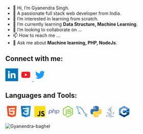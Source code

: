 - 👋 Hi, I’m Gyanendra Singh.
- 👦 A passionate full stack web developer from India.
- 👀 I’m interested in learning from scratch.
- 🌱 I’m currently learning **Data Structure, Machine Learning**.
- 💞️ I’m looking to collaborate on ...
- 📫 How to reach me ...
- 💬 Ask me about **Machine learning, PHP, NodeJs**.


<h2>Connect with me:</h2>
<p>

<a href="https://www.linkedin.com/in/Gyanendra-baghel" target="blank">
<svg xmlns="http://www.w3.org/2000/svg" viewBox="0 0 512 512" width="40"fill="#fff"><rect width="512" height="512" fill="#0077b5" /><circle cx="142" cy="138" r="37" /><path stroke="#fff" stroke-width="66" d="M244 194v198M142 194v198" /><path d="M276 282c0-20 13-40 36-40 24 0 33 18 33 45v105h66V279c0-61-32-89-76-89-34 0-51 19-59 32" /></svg></a>
<a href="https://www.youtube.com/@LearningWithGyan" target="blank"><svg xmlns="http://www.w3.org/2000/svg" viewBox="0 0 512 512" fill="#fff" height="40"><path d="m427,169c-4-15-17-27-32-31-34-9-239-10-278,0-15,4-28,16-32,31-9,38-10,135 0,174 4,15 17,27 32,31 36,10 241,10 278,0 15-4 28-16 32-31 9-36 9-137 0-174zm-207,140v-106l93,53z" fill="#ed1d24" />LearningWithGyan-Youtube</svg>
</a>
<a href="https://twitter.com/Gyan_Singh01" target="blank">
<svg xmlns="http://www.w3.org/2000/svg" viewBox="0 0 512 512" width="40"><path fill="#1d9bf0" d="m458 140q-23 10-45 12 25-15 34-43-24 14-50 19a79 79 0 00-135 72q-101-7-163-83a80 80 0 0024 106q-17 0-36-10s-3 62 64 79q-19 5-36 1s15 53 74 55q-50 40-117 33a224 224 0 00346-200q23-16 40-41" /></svg>
</a>
</p>

<h2>Languages and Tools:</h2>
<p> 
  <a href="https://www.w3.org/html/" target="_blank" rel="noreferrer"><svg xmlns="http://www.w3.org/2000/svg" viewBox="0 0 32 32" width="40"><polygon points="5.902 27.201 3.655 2 28.345 2 26.095 27.197 15.985 30 5.902 27.201" fill="#e44f26" /><polygon points="16 27.858 24.17 25.593 26.092 4.061 16 4.061 16 27.858" fill="#f1662a" /><polygon points="16 13.407 11.91 13.407 11.628 10.242 16 10.242 16 7.151 15.989 7.151 8.25 7.151 8.324 7.981 9.083 16.498 16 16.498 16 13.407" fill="#ebebeb" /><polygon points="16 21.434 15.986 21.438 12.544 20.509 12.324 18.044 10.651 18.044 9.221 18.044 9.654 22.896 15.986 24.654 16 24.65 16 21.434" fill="#ebebeb" /><polygon points="15.989 13.407 15.989 16.498 19.795 16.498 19.437 20.507 15.989 21.437 15.989 24.653 22.326 22.896 22.372 22.374 23.098 14.237 23.174 13.407 22.341 13.407 15.989 13.407" fill="#fff" /><polygon points="15.989 7.151 15.989 9.071 15.989 10.235 15.989 10.242 23.445 10.242 23.445 10.242 23.455 10.242 23.517 9.548 23.658 7.981 23.732 7.151 15.989 7.151" fill="#fff" />HTML5</svg></a> 
  <a href="https://www.w3schools.com/css/" target="_blank" rel="noreferrer"><svg xmlns="http://www.w3.org/2000/svg" viewBox="0 0 32 32" width="40" height={height}><polygon points="5.902 27.201 3.656 2 28.344 2 26.095 27.197 15.985 30 5.902 27.201" fill="#1572b6" /><polygon points="16 27.858 24.17 25.593 26.092 4.061 16 4.061 16 27.858" fill="#33a9dc" /><polygon points="16 13.191 20.09 13.191 20.372 10.026 16 10.026 16 6.935 16.011 6.935 23.75 6.935 23.676 7.764 22.917 16.282 16 16.282 16 13.191" fill="#fff" /><polygon points="16.019 21.218 16.005 21.222 12.563 20.292 12.343 17.827 10.67 17.827 9.24 17.827 9.673 22.68 16.004 24.438 16.019 24.434 16.019 21.218" fill="#ebebeb" /><polygon points="19.827 16.151 19.455 20.29 16.008 21.22 16.008 24.436 22.344 22.68 22.391 22.158 22.928 16.151 19.827 16.151" fill="#fff" /><polygon points="16.011 6.935 16.011 8.855 16.011 10.018 16.011 10.026 8.555 10.026 8.555 10.026 8.545 10.026 8.483 9.331 8.342 7.764 8.268 6.935 16.011 6.935" fill="#ebebeb" /><polygon points="16 13.191 16 15.111 16 16.274 16 16.282 12.611 16.282 12.611 16.282 12.601 16.282 12.539 15.587 12.399 14.02 12.325 13.191 16 13.191" fill="#ebebeb" />CSS</svg></a> 
  <a href="https://developer.mozilla.org/en-US/docs/Web/JavaScript" target="_blank" rel="noreferrer"><svg xmlns="http://www.w3.org/2000/svg" viewBox="0 0 32 32" width="40"><rect x="2" y="2" width="28" height="28" fill="#f5de19" /><path d="M20.809,23.875a2.866,2.866,0,0,0,2.6,1.6c1.09,0,1.787-.545,1.787-1.3,0-.9-.716-1.222-1.916-1.747l-.658-.282c-1.9-.809-3.16-1.822-3.16-3.964,0-1.973,1.5-3.476,3.853-3.476a3.889,3.889,0,0,1,3.742,2.107L25,18.128A1.789,1.789,0,0,0,23.311,17a1.145,1.145,0,0,0-1.259,1.128c0,.789.489,1.109,1.618,1.6l.658.282c2.236.959,3.5,1.936,3.5,4.133,0,2.369-1.861,3.667-4.36,3.667a5.055,5.055,0,0,1-4.795-2.691Zm-9.295.228c.413.733.789,1.353,1.693,1.353.864,0,1.41-.338,1.41-1.653V14.856h2.631v8.982c0,2.724-1.6,3.964-3.929,3.964a4.085,4.085,0,0,1-3.947-2.4Z" />Javascript</svg></a> 
  <a href="https://www.php.net" target="_blank" rel="noreferrer"><svg xmlns="http://www.w3.org/2000/svg" viewBox="0 0 32 32" width="40" height="40"><path d="M7.6,13.791a2.352,2.352,0,0,1,1.745.483,1.916,1.916,0,0,1,.207,1.66,2.78,2.78,0,0,1-.918,1.748,3.375,3.375,0,0,1-2.07.529h-1.4L6.024,13.8ZM2,22.677H4.3l.545-2.8H6.812A7.049,7.049,0,0,0,8.956,19.6a4.06,4.06,0,0,0,1.53-.918A4.585,4.585,0,0,0,11.93,16.1a3.288,3.288,0,0,0-.55-2.922A3.671,3.671,0,0,0,8.47,12.129H4.057Z" fill="#8993be" /><path d="M13.617,9.323H15.9l-.553,2.8h2.031a3.956,3.956,0,0,1,2.645.669,2.213,2.213,0,0,1,.436,2.167l-.954,4.909H17.195l.908-4.667a1.267,1.267,0,0,0-.114-1.086,1.6,1.6,0,0,0-1.144-.286H15.022l-1.175,6.044H11.559Z" fill="#8993be" /><path d="M25.539,13.791a2.352,2.352,0,0,1,1.745.483,1.916,1.916,0,0,1,.207,1.66,2.78,2.78,0,0,1-.918,1.748,3.375,3.375,0,0,1-2.074.529H23.1l.858-4.416Zm-5.6,8.886h2.3l.545-2.8h1.968A7.049,7.049,0,0,0,26.9,19.6a4.06,4.06,0,0,0,1.53-.918A4.585,4.585,0,0,0,29.869,16.1a3.288,3.288,0,0,0-.55-2.922,3.671,3.671,0,0,0-2.909-1.046h-4.42Z" fill="#8993be" />PHP</svg></a> 
  <a href="https://nodejs.org" target="_blank" rel="noreferrer"><svg xmlns="http://www.w3.org/2000/svg" viewBox="0 0 32 32" width="40" height="40"><path d="M16,30a2.151,2.151,0,0,1-1.076-.288L11.5,27.685c-.511-.286-.262-.387-.093-.446a6.828,6.828,0,0,0,1.549-.7.263.263,0,0,1,.255.019l2.631,1.563a.34.34,0,0,0,.318,0l10.26-5.922a.323.323,0,0,0,.157-.278V10.075a.331.331,0,0,0-.159-.283L16.158,3.875a.323.323,0,0,0-.317,0L5.587,9.794a.33.33,0,0,0-.162.281V21.916a.315.315,0,0,0,.161.274L8.4,23.814c1.525.762,2.459-.136,2.459-1.038V11.085a.3.3,0,0,1,.3-.3h1.3a.3.3,0,0,1,.3.3V22.777c0,2.035-1.108,3.2-3.038,3.2a4.389,4.389,0,0,1-2.363-.642L4.661,23.788a2.166,2.166,0,0,1-1.076-1.872V10.075A2.162,2.162,0,0,1,4.661,8.2L14.922,2.276a2.246,2.246,0,0,1,2.156,0L27.338,8.2a2.165,2.165,0,0,1,1.077,1.87V21.916a2.171,2.171,0,0,1-1.077,1.872l-10.26,5.924A2.152,2.152,0,0,1,16,30Z" fill="#83cd29" /><path d="M14.054,17.953a.3.3,0,0,1,.3-.3h1.327a.3.3,0,0,1,.295.251c.2,1.351.8,2.032,3.513,2.032,2.161,0,3.082-.489,3.082-1.636,0-.661-.261-1.152-3.62-1.481-2.808-.278-4.544-.9-4.544-3.144,0-2.07,1.745-3.305,4.67-3.305,3.287,0,4.914,1.141,5.12,3.589a.3.3,0,0,1-.295.323H22.566a.3.3,0,0,1-.288-.232c-.319-1.421-1.1-1.875-3.2-1.875-2.36,0-2.634.822-2.634,1.438,0,.746.324.964,3.51,1.385,3.153.417,4.651,1.007,4.651,3.223,0,2.236-1.864,3.516-5.115,3.516C14.995,21.743,14.054,19.682,14.054,17.953Z" fill="#83cd29" />NodeJs</svg></a>
  <a href="https://www.mysql.com/" target="_blank" rel="noreferrer"><svg xmlns="http://www.w3.org/2000/svg" viewBox="0 0 32 32" width="40" height="40"><path d="M8.785,6.865a3.055,3.055,0,0,0-.785.1V7h.038a6.461,6.461,0,0,0,.612.785c.154.306.288.611.441.917.019-.019.038-.039.038-.039a1.074,1.074,0,0,0,.4-.957,4.314,4.314,0,0,1-.23-.4c-.115-.191-.364-.287-.517-.44" fill="#5d87a1" fillRule="evenodd" /><path d="M27.78,23.553a8.849,8.849,0,0,0-3.712.536c-.287.115-.745.115-.785.478.154.153.172.4.307.613a4.467,4.467,0,0,0,.995,1.167c.4.306.8.611,1.225.879.745.461,1.588.728,2.314,1.187.422.268.842.612,1.264.9.21.153.343.4.611.5v-.058a3.844,3.844,0,0,0-.291-.613c-.191-.19-.383-.363-.575-.554a9.118,9.118,0,0,0-1.99-1.932c-.613-.422-1.953-1-2.2-1.7l-.039-.039a7.69,7.69,0,0,0,1.321-.308c.65-.172,1.243-.133,1.912-.3.307-.077.862-.268.862-.268v-.3c-.342-.34-.587-.795-.947-1.116a25.338,25.338,0,0,0-3.122-2.328c-.587-.379-1.344-.623-1.969-.946-.226-.114-.6-.17-.737-.36a7.594,7.594,0,0,1-.776-1.457c-.548-1.04-1.079-2.193-1.551-3.293a20.236,20.236,0,0,0-.965-2.157A19.078,19.078,0,0,0,11.609,5a9.07,9.07,0,0,0-2.421-.776c-.474-.02-.946-.057-1.419-.075A7.55,7.55,0,0,1,6.9,3.485C5.818,2.8,3.038,1.328,2.242,3.277,1.732,4.508,3,5.718,3.435,6.343A8.866,8.866,0,0,1,4.4,7.762c.133.322.171.663.3,1A22.556,22.556,0,0,0,5.687,11.3a8.946,8.946,0,0,0,.7,1.172c.153.209.417.3.474.645a5.421,5.421,0,0,0-.436,1.419,8.336,8.336,0,0,0,.549,6.358c.3.473,1.022,1.514,1.987,1.116.851-.34.662-1.419.908-2.364.056-.229.019-.379.132-.53V19.3s.483,1.061.723,1.6a10.813,10.813,0,0,0,2.4,2.59A3.514,3.514,0,0,1,14,24.657V25h.427A1.054,1.054,0,0,0,14,24.212a9.4,9.4,0,0,1-.959-1.16,24.992,24.992,0,0,1-2.064-3.519c-.3-.6-.553-1.258-.793-1.857-.11-.231-.11-.58-.295-.7a7.266,7.266,0,0,0-.884,1.313,11.419,11.419,0,0,0-.517,2.921c-.073.02-.037,0-.073.038-.589-.155-.792-.792-1.014-1.332a8.756,8.756,0,0,1-.166-5.164c.128-.405.683-1.681.461-2.068-.111-.369-.48-.58-.682-.871a7.767,7.767,0,0,1-.663-1.237C5.912,9.5,5.69,8.3,5.212,7.216a10.4,10.4,0,0,0-.921-1.489A9.586,9.586,0,0,1,3.276,4.22c-.092-.213-.221-.561-.074-.793a.3.3,0,0,1,.259-.252c.238-.212.921.058,1.16.174a9.2,9.2,0,0,1,1.824.967c.258.194.866.685.866.685h.18c.612.133,1.3.037,1.876.21a12.247,12.247,0,0,1,2.755,1.32,16.981,16.981,0,0,1,5.969,6.545c.23.439.327.842.537,1.3.4.94.9,1.9,1.3,2.814a12.578,12.578,0,0,0,1.36,2.564c.286.4,1.435.612,1.952.822a13.7,13.7,0,0,1,1.32.535c.651.4,1.3.861,1.913,1.3.305.23,1.262.708,1.32,1.091" fill="#00758f" fillRule="evenodd" />MySQL</svg></a> 
  <a href="https://www.python.org" target="_blank" rel="noreferrer"><svg xmlns="http://www.w3.org/2000/svg" viewBox="0 0 32 32" width="40" height="40"><defs><linearGradient id="a" x1="-133.268" y1="-202.91" x2="-133.198" y2="-202.84" gradientTransform="translate(25243.061 38519.17) scale(189.38 189.81)" gradientUnits="userSpaceOnUse"><stop offset="0" stop-color="#387eb8" /><stop offset="1" stop-color="#366994" /></linearGradient><linearGradient id="b" x1="-133.575" y1="-203.203" x2="-133.495" y2="-203.133" gradientTransform="translate(25309.061 38583.42) scale(189.38 189.81)" gradientUnits="userSpaceOnUse"><stop offset="0" stop-color="#ffe052" /><stop offset="1" stop-color="#ffc331" /></linearGradient></defs><path d="M15.885,2.1c-7.1,0-6.651,3.07-6.651,3.07V8.36h6.752v1H6.545S2,8.8,2,16.005s4.013,6.912,4.013,6.912H8.33V19.556s-.13-4.013,3.9-4.013h6.762s3.772.06,3.772-3.652V5.8s.572-3.712-6.842-3.712h0ZM12.153,4.237a1.214,1.214,0,1,1-1.183,1.244v-.02a1.214,1.214,0,0,1,1.214-1.214h0Z" fill="url(#a)" /><path d="M16.085,29.91c7.1,0,6.651-3.08,6.651-3.08V23.65H15.985v-1h9.47S30,23.158,30,15.995s-4.013-6.912-4.013-6.912H23.64V12.4s.13,4.013-3.9,4.013H12.975S9.2,16.356,9.2,20.068V26.2s-.572,3.712,6.842,3.712h.04Zm3.732-2.147A1.214,1.214,0,1,1,21,26.519v.03a1.214,1.214,0,0,1-1.214,1.214h.03Z" fill="url(#b)" />Python</svg></a> 
<a href="https://www.java.com/" alt="Java"/><svg xmlns="http://www.w3.org/2000/svg" viewBox="0 0 32 32" height="40"><path d="M12.325,23.654s-1.07.622.761.833a16.023,16.023,0,0,0,5.8-.246,10.088,10.088,0,0,0,1.541.752c-5.481,2.349-12.405-.136-8.1-1.339" fill="#5382a1" /><path d="M11.656,20.588s-1.2.888.633,1.078a22.618,22.618,0,0,0,7.481-.359,3.32,3.32,0,0,0,1.152.7c-6.627,1.938-14.009.153-9.266-1.421" fill="#5382a1" /><path d="M17.3,15.388a2.051,2.051,0,0,1-.355,2.954s3.429-1.77,1.854-3.987c-1.471-2.067-2.6-3.095,3.508-6.636,0,0-9.586,2.394-5.007,7.669" fill="#5382a1" /><path d="M24.552,25.921s.792.652-.872,1.157c-3.164.958-13.168,1.248-15.948.038-1-.435.874-1.038,1.464-1.164a3.8,3.8,0,0,1,.966-.108c-1.111-.783-7.181,1.537-3.083,2.2,11.176,1.812,20.372-.816,17.473-2.124" fill="#5382a1" /><path d="M12.84,17.412s-5.089,1.209-1.8,1.648a38.225,38.225,0,0,0,6.731-.072c2.106-.178,4.221-.555,4.221-.555a8.934,8.934,0,0,0-1.28.685c-5.168,1.359-15.151.727-12.277-.663a9.629,9.629,0,0,1,4.407-1.042" fill="#5382a1" /><path d="M21.969,22.515c5.253-2.73,2.824-5.353,1.129-5a3.932,3.932,0,0,0-.6.161.957.957,0,0,1,.449-.346c3.354-1.179,5.933,3.478-1.083,5.322a.458.458,0,0,0,.106-.138" fill="#5382a1" /><path d="M18.8,2s2.909,2.91-2.759,7.386c-4.546,3.59-1.037,5.637,0,7.975-2.653-2.394-4.6-4.5-3.294-6.463C14.664,8.019,19.976,6.623,18.8,2" fill="#5382a1" /><path d="M13.356,29.912c5.042.323,12.786-.179,12.969-2.565,0,0-.353.9-4.167,1.623a41.458,41.458,0,0,1-12.76.2s.645.533,3.959.746" fill="#5382a1" /></svg></a>
<a href="" alt="C++"/><svg xmlns="http://www.w3.org/2000/svg" viewBox="0 0 32 32" height="40"><path d="M29,10.232a2.387,2.387,0,0,0-.318-1.244,2.451,2.451,0,0,0-.936-.879Q22.552,5.241,17.353,2.376A2.642,2.642,0,0,0,14.59,2.4c-1.378.779-8.275,4.565-10.331,5.706A2.287,2.287,0,0,0,3,10.231V21.77a2.4,2.4,0,0,0,.3,1.22,2.434,2.434,0,0,0,.954.9c2.056,1.141,8.954,4.927,10.332,5.706a2.642,2.642,0,0,0,2.763.026q5.19-2.871,10.386-5.733a2.444,2.444,0,0,0,.955-.9,2.4,2.4,0,0,0,.3-1.22V10.232" fill="#659ad2" /><path d="M28.549,23.171a2.126,2.126,0,0,0,.147-.182,2.4,2.4,0,0,0,.3-1.22V10.232a2.387,2.387,0,0,0-.318-1.244c-.036-.059-.089-.105-.13-.16L16,16Z" fill="#00599c" /><path d="M28.549,23.171,16,16,3.451,23.171a2.435,2.435,0,0,0,.809.72c2.056,1.141,8.954,4.927,10.332,5.706a2.642,2.642,0,0,0,2.763.026q5.19-2.871,10.386-5.733A2.43,2.43,0,0,0,28.549,23.171Z" fill="#004482" /><path d="M19.6,18.02a4.121,4.121,0,1,1-.027-4.087l3.615-2.073A8.309,8.309,0,0,0,7.7,16a8.216,8.216,0,0,0,1.1,4.117A8.319,8.319,0,0,0,23.211,20.1L19.6,18.02" fill="#fff" /><polygon points="24.076 15.538 23.15 15.538 23.15 14.617 22.225 14.617 22.225 15.538 21.299 15.538 21.299 16.461 22.225 16.461 22.225 17.381 23.15 17.381 23.15 16.461 24.076 16.461 24.076 15.538" fill="#fff" /><polygon points="27.549 15.538 26.623 15.538 26.623 14.617 25.697 14.617 25.697 15.538 24.771 15.538 24.771 16.461 25.697 16.461 25.697 17.381 26.623 17.381 26.623 16.461 27.549 16.461 27.549 15.538" fill="#fff" />CPP</svg></a> 
<a href="" alt="django"/></a> 

</p>

<p><img align="center" src="https://github-readme-stats.vercel.app/api/top-langs?username=Gyanendra-baghel&show_icons=true&locale=en&layout=compact" alt="Gyanendra-baghel" /></p>
